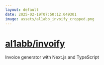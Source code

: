```yaml
---
layout: default
date: 2025-02-19T07:50:12.049301
image: assets/al1abb_invoify_cropped.png
---
```


# [al1abb/invoify](https://github.com/al1abb/invoify)

Invoice generator with Next.js and TypeScript

